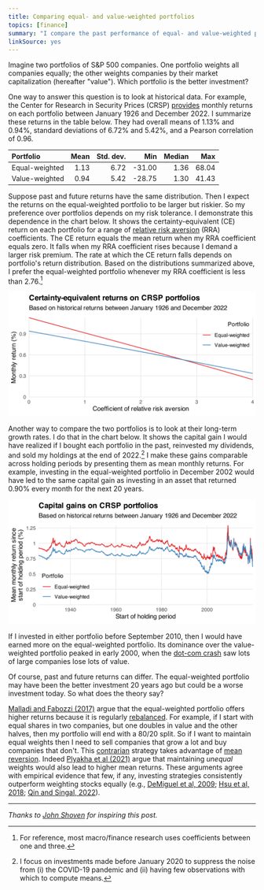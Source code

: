 ```yaml
---
title: Comparing equal- and value-weighted portfolios
topics: [finance]
summary: "I compare the past performance of equal- and value-weighted portfolios of S&P 500 companies."
linkSource: yes
---
```


Imagine two portfolios of S&P 500 companies.
One portfolio weights all companies equally; the other weights companies by their market capitalization (hereafter "value").
Which portfolio is the better investment?

One way to answer this question is to look at historical data.
For example, the Center for Research in Security Prices (CRSP) [provides](https://www.crsp.org/products/documentation/crsp-indexes-sp-500%C2%AE-universe-0) monthly returns on each portfolio between January 1926 and December 2022.
I summarize these returns in the table below.
They had overall means of 1.13% and 0.94%, standard deviations of 6.72% and 5.42%, and a Pearson correlation of 0.96.

|Portfolio      | Mean| Std. dev.|    Min| Median|   Max|
|:--------------|----:|---------:|------:|------:|-----:|
|Equal-weighted | 1.13|      6.72| -31.00|   1.36| 68.04|
|Value-weighted | 0.94|      5.42| -28.75|   1.30| 41.43|

Suppose past and future returns have the same distribution.
Then I expect the returns on the equal-weighted portfolio to be larger but riskier.
So my preference over portfolios depends on my risk tolerance.
I demonstrate this dependence in the chart below.
It shows the certainty-equivalent (CE) return on each portfolio for a range of [relative risk aversion](https://en.wikipedia.org/wiki/Risk_aversion#Relative_risk_aversion) (RRA) coefficients.
The CE return equals the mean return when my RRA coefficient equals zero.
It falls when my RRA coefficient rises because I demand a larger risk premium.
The rate at which the CE return falls depends on portfolio's return distribution.
Based on the distributions summarized above, I prefer the equal-weighted portfolio whenever my RRA coefficient is less than 2.76.[^crra]

[^crra]: For reference, most macro/finance research uses coefficients between one and three.

![](figures/certainty-equivalents-1.svg)

Another way to compare the two portfolios is to look at their long-term growth rates.
I do that in the chart below.
It shows the capital gain I would have realized if I bought each portfolio in the past, reinvested my dividends, and sold my holdings at the end of 2022.[^covid]
I make these gains comparable across holding periods by presenting them as mean monthly returns.
For example, investing in the equal-weighted portfolio in December 2002 would have led to the same capital gain as investing in an asset that returned 0.90% every month for the next 20 years.

[^covid]: I focus on investments made before January 2020 to suppress the noise from (i) the COVID-19 pandemic and (ii) having few observations with which to compute means.

![](figures/gains-1.svg)

If I invested in either portfolio before September 2010, then I would have earned more on the equal-weighted portfolio.
Its dominance over the value-weighted portfolio peaked in early 2000, when the [dot-com crash](https://en.wikipedia.org/wiki/Dot-com_bubble) saw lots of large companies lose lots of value.

Of course, past and future returns can differ.
The equal-weighted portfolio may have been the better investment 20 years ago but could be a worse investment today.
So what does the theory say?

[Malladi and Fabozzi (2017)](https://doi.org/10.1057/s41260-016-0033-4) argue that the equal-weighted portfolio offers higher returns because it is regularly [rebalanced](https://en.wikipedia.org/wiki/Rebalancing_investments).
For example, if I start with equal shares in two companies, but one doubles in value and the other halves, then my portfolio will end with a 80/20 split.
So if I want to maintain equal weights then I need to sell companies that grow a lot and buy companies that don't.
This [contrarian](https://en.wikipedia.org/wiki/Contrarian_investing) strategy takes advantage of [mean reversion](https://en.wikipedia.org/wiki/Mean_reversion_(finance)).
Indeed [Plyakha et al (2021)](https://doi.org/10.1007/978-3-030-66691-0_9) argue that maintaining *unequal* weights would also lead to higher mean returns.
These arguments agree with empirical evidence that few, if any, investing strategies consistently outperform weighting stocks equally (e.g., [DeMiguel et al, 2009](https://doi.org/10.1093/rfs/hhm075); [Hsu et al, 2018](https://doi.org/10.1016/j.jbankfin.2018.09.021); [Qin and Singal, 2022](https://doi.org/10.1007/s11156-021-01008-w)).

---

*Thanks to [John Shoven](https://profiles.stanford.edu/john-shoven) for inspiring this post.*
